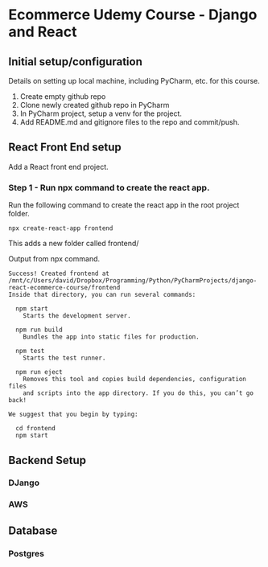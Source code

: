 # Ecommerce Udemy Course - Django and React

 
[TOC levels=2]: # "## Table of contents"

## Initial setup/configuration

Details on setting up local machine, including PyCharm, etc. for this course.

1. Create empty github repo
2. Clone newly created github repo in PyCharm
3. In PyCharm project, setup a venv for the project.
4. Add README.md and gitignore files to the repo and commit/push.

## React Front End setup

Add a React front end project.

### Step 1 - Run npx command to create the react app.

Run the following command to create the react app in the root project folder.

`npx create-react-app frontend`

This adds a new folder called frontend/

Output from npx command.

```
Success! Created frontend at /mnt/c/Users/david/Dropbox/Programming/Python/PyCharmProjects/django-react-ecommerce-course/frontend
Inside that directory, you can run several commands:

  npm start
    Starts the development server.

  npm run build
    Bundles the app into static files for production.

  npm test
    Starts the test runner.

  npm run eject
    Removes this tool and copies build dependencies, configuration files
    and scripts into the app directory. If you do this, you can’t go back!

We suggest that you begin by typing:

  cd frontend
  npm start

```

## Backend Setup

### DJango

### AWS

## Database

### Postgres



